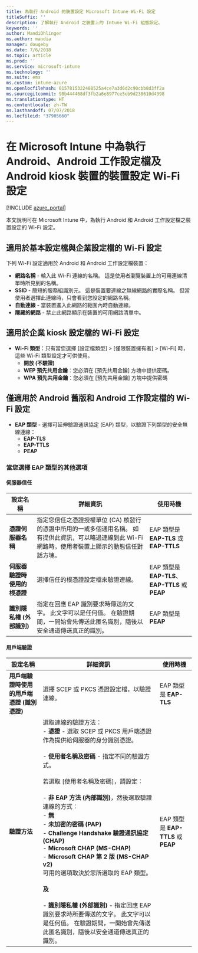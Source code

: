 ```yaml
---
title: 為執行 Android 的裝置設定 Microsoft Intune Wi-Fi 設定
titleSuffix: ''
description: 了解執行 Android 之裝置上的 Intune Wi-Fi 組態設定。
keywords: ''
author: MandiOhlinger
ms.author: mandia
manager: dougeby
ms.date: 7/6/2018
ms.topic: article
ms.prod: ''
ms.service: microsoft-intune
ms.technology: ''
ms.suite: ems
ms.custom: intune-azure
ms.openlocfilehash: 0157815322488525a4ce7a3d6d2c90cbb8d3ff2a
ms.sourcegitcommit: 98b444468df3fb2a6e8977ce5eb9d238610d4398
ms.translationtype: HT
ms.contentlocale: zh-TW
ms.lasthandoff: 07/07/2018
ms.locfileid: "37905660"
---
```

# <a name="configure-wi-fi-settings-in-microsoft-intune-for-devices-running-android-android-work-profiles-and-android-kiosk-devices"></a>在 Microsoft Intune 中為執行 Android、Android 工作設定檔及 Android kiosk 裝置的裝置設定 Wi-Fi 設定

[!INCLUDE [azure_portal](./includes/azure_portal.md)]

本文說明可在 Microsoft Intune 中，為執行 Android 和 Android 工作設定檔之裝置設定的 Wi-Fi 設定。

## <a name="wi-fi-settings-for-basic-and-enterprise-profiles"></a>適用於基本設定檔與企業設定檔的 Wi-Fi 設定

下列 Wi-Fi 設定適用於 Android 和 Android 工作設定檔裝置：

- **網路名稱** - 輸入此 Wi-Fi 連線的名稱。 這是使用者瀏覽裝置上的可用連線清單時所見到的名稱。
- **SSID** - 簡短的服務組識別元。 這是裝置要連線之無線網路的實際名稱。 但當使用者選擇此連線時，只會看到您設定的網路名稱。
- **自動連線** - 當裝置進入此網路的範圍內時自動連線。
- **隱藏的網路** - 禁止此網路顯示在裝置的可用網路清單中。

## <a name="wi-fi-settings-available-for-enterprise-kiosk-profiles"></a>適用於企業 kiosk 設定檔的 Wi-Fi 設定
- **Wi-Fi 類型**：只有當您選擇 [設定檔類型] > [僅限裝置擁有者] > [Wi-Fi] 時，這些 Wi-Fi 類型設定才可供使用。
    - **開放 (不驗證)**
    - **WEP 預先共用金鑰**：您必須在 [預先共用金鑰] 方塊中提供密碼。
    - **WPA 預先共用金鑰**：您必須在 [預先共用金鑰] 方塊中提供密碼

## <a name="wi-fi-settings-for-android-legacy-and-android-work-profiles-only"></a>僅適用於 Android 舊版和 Android 工作設定檔的 Wi-Fi 設定

- **EAP 類型** - 選擇可延伸驗證通訊協定 (EAP) 類型，以驗證下列類型的安全無線連線：
    - **EAP-TLS**
    - **EAP-TTLS**
    - **PEAP**

### <a name="further-options-when-you-choose-an-eap-type"></a>當您選擇 EAP 類型的其他選項

#### <a name="server-trust"></a>伺服器信任



|設定名稱|詳細資訊|使用時機|
|-------------|---------------|-----------|
|**憑證伺服器名稱**|指定您信任之憑證授權單位 (CA) 核發行的憑證中所用的一或多個通用名稱。 如有提供此資訊，可以略過連線到此 Wi-Fi 網路時，使用者裝置上顯示的動態信任對話方塊。|EAP 類型是 **EAP-TLS** 或 **EAP-TTLS**|
|**伺服器驗證時使用的根憑證**|選擇信任的根憑證設定檔來驗證連線。 |EAP 類型是 **EAP-TLS**、**EAP-TTLS** 或 **PEAP**|
|**識別隱私權 (外部識別)**|指定在回應 EAP 識別要求時傳送的文字。 此文字可以是任何值。 在驗證期間，一開始會先傳送此匿名識別，隨後以安全通道傳送真正的識別。|EAP 類型是 **PEAP**|


#### <a name="client-authentication"></a>用戶端驗證


|                                     設定名稱                                     |                                                                                                                                                                                                                                                                                                                                                                                                                                                                                                                                                                       詳細資訊                                                                                                                                                                                                                                                                                                                                                                                                                                                                                                                                                                       |                            使用時機                            |
|--------------------------------------------------------------------------------------|--------------------------------------------------------------------------------------------------------------------------------------------------------------------------------------------------------------------------------------------------------------------------------------------------------------------------------------------------------------------------------------------------------------------------------------------------------------------------------------------------------------------------------------------------------------------------------------------------------------------------------------------------------------------------------------------------------------------------------------------------------------------------------------------------------------------------------------------------------------------------------------------------------------------------------------------------------------------------------------------------------------------------------------------------------------------------------------------------------------------------------------------------------------|----------------------------------------------------------------|
| <strong>用戶端驗證時使用的用戶端憑證 (識別憑證)</strong> |                                                                                                                                                                                                                                                                                                                                                                                                                                                                                                                                       選擇 SCEP 或 PKCS 憑證設定檔，以驗證連線。                                                                                                                                                                                                                                                                                                                                                                                                                                                                                                                                       |              EAP 類型是 <strong>EAP-TLS</strong>              |
|                        <strong>驗證方法</strong>                        | 選取連線的驗證方法：<br>- <strong>憑證</strong> - 選取 SCEP 或 PKCS 用戶端憑證作為提供給伺服器的身分識別憑證。<br><br>- <strong>使用者名稱及密碼</strong> - 指定不同的驗證方式。 <br><br>若選取 [使用者名稱及密碼]，請設定︰<br><br>-  <strong>非 EAP 方法 (內部識別)</strong>，然後選取驗證連線的方式︰<br>- <strong>無</strong><br>- <strong>未加密的密碼 (PAP)</strong><br>- <strong>Challenge Handshake 驗證通訊協定 (CHAP)</strong><br>- <strong>Microsoft CHAP (MS-CHAP)</strong><br>- <strong>Microsoft CHAP 第 2 版 (MS-CHAP v2)</strong><br>可用的選項取決於您所選取的 EAP 類型。<br><br><strong>及</strong><br><br>- <strong>識別隱私權 (外部識別)</strong> - 指定回應 EAP 識別要求時所要傳送的文字。 此文字可以是任何值。 在驗證期間，一開始會先傳送此匿名識別，隨後以安全通道傳送真正的識別。 | EAP 類型是 <strong>EAP-TTLS</strong> 或 <strong>PEAP</strong> |

